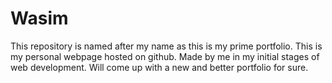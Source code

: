 # Wasim
This repository is named after my name as this is my prime portfolio.
This is my personal webpage hosted on github. 
Made by me in my initial stages of web development.
Will come up with a new and better portfolio for sure.
